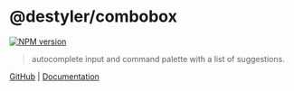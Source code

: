 # @destyler/combobox

[![NPM version](https://img.shields.io/npm/v/@destyler/combobox?color=a1b858&label=)](https://www.npmjs.com/package/@destyler/combobox)

> autocomplete input and command palette with a list of suggestions.

[GitHub](https://github.com/destyler/destyler) | [Documentation](https://destyler-dev.zeabur.app/)
